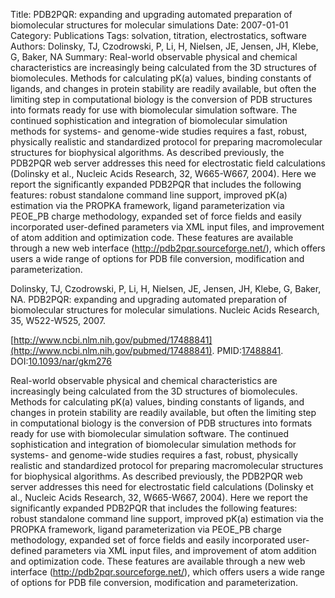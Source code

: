 Title: PDB2PQR: expanding and upgrading automated preparation of biomolecular structures for molecular simulations
Date: 2007-01-01
Category: Publications
Tags: solvation, titration, electrostatics, software
Authors: Dolinsky, TJ, Czodrowski, P, Li, H, Nielsen, JE, Jensen, JH, Klebe, G, Baker, NA
Summary: Real-world observable physical and chemical characteristics are increasingly being calculated from the 3D structures of biomolecules. Methods for calculating pK(a) values, binding constants of ligands, and changes in protein stability are readily available, but often the limiting step in computational biology is the conversion of PDB structures into formats ready for use with biomolecular simulation software. The continued sophistication and integration of biomolecular simulation methods for systems- and genome-wide studies requires a fast, robust, physically realistic and standardized protocol for preparing macromolecular structures for biophysical algorithms. As described previously, the PDB2PQR web server addresses this need for electrostatic field calculations (Dolinsky et al., Nucleic Acids Research, 32, W665-W667, 2004). Here we report the significantly expanded PDB2PQR that includes the following features: robust standalone command line support, improved pK(a) estimation via the PROPKA framework, ligand parameterization via PEOE_PB charge methodology, expanded set of force fields and easily incorporated user-defined parameters via XML input files, and improvement of atom addition and optimization code. These features are available through a new web interface (http://pdb2pqr.sourceforge.net/), which offers users a wide range of options for PDB file conversion, modification and parameterization.

Dolinsky, TJ, Czodrowski, P, Li, H, Nielsen, JE, Jensen, JH, Klebe, G, Baker, NA. PDB2PQR: expanding and upgrading automated preparation of biomolecular structures for molecular simulations. Nucleic Acids Research, 35, W522-W525, 2007. 

[http://www.ncbi.nlm.nih.gov/pubmed/17488841](http://www.ncbi.nlm.nih.gov/pubmed/17488841). PMID:[17488841](http://www.ncbi.nlm.nih.gov/pubmed/17488841). DOI:[10.1093/nar/gkm276](http://dx.doi.org/10.1093/nar/gkm276)

Real-world observable physical and chemical characteristics are increasingly being calculated from the 3D structures of biomolecules. Methods for calculating pK(a) values, binding constants of ligands, and changes in protein stability are readily available, but often the limiting step in computational biology is the conversion of PDB structures into formats ready for use with biomolecular simulation software. The continued sophistication and integration of biomolecular simulation methods for systems- and genome-wide studies requires a fast, robust, physically realistic and standardized protocol for preparing macromolecular structures for biophysical algorithms. As described previously, the PDB2PQR web server addresses this need for electrostatic field calculations (Dolinsky et al., Nucleic Acids Research, 32, W665-W667, 2004). Here we report the significantly expanded PDB2PQR that includes the following features: robust standalone command line support, improved pK(a) estimation via the PROPKA framework, ligand parameterization via PEOE_PB charge methodology, expanded set of force fields and easily incorporated user-defined parameters via XML input files, and improvement of atom addition and optimization code. These features are available through a new web interface (http://pdb2pqr.sourceforge.net/), which offers users a wide range of options for PDB file conversion, modification and parameterization.
